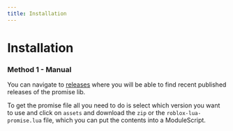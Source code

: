 ```yaml
---
title: Installation
---
```


# Installation

### Method 1 - Manual
You can navigate to [releases](https://github.com/evaera/roblox-lua-promise/releases) where you will be able to find recent published releases of the promise lib.

To get the promise file all you need to do is select which version you want to use and click on `assets` and download the `zip` or the `roblox-lua-promise.lua` file, which you can put the contents into a ModuleScript.
